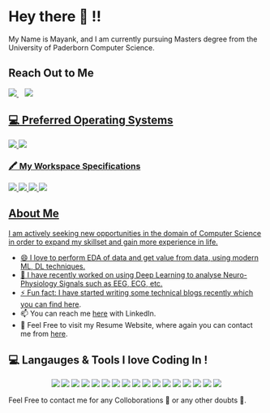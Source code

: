 # Hey there 👋 !!
My Name is Mayank, and I am currently pursuing Masters degree from the University of Paderborn Computer Science.


## Reach Out to Me
<p>
  

  <a href="https://github.com/mayankkapadi">
    <img src="https://img.shields.io/badge/GitHub-100000?style=for-the-badge&logo=github&logoColor=white" />        
  </a>&nbsp;&nbsp;
    <a href="https://www.linkedin.com/in/mayank-k-25931490/">
    <img src="https://img.shields.io/badge/linkedin-%230077B5.svg?&style=for-the-badge&logo=linkedin&logoColor=white" />

  
</p>


## 💻 Preferred Operating Systems
<p >
  <img src="https://img.shields.io/badge/windows-%230078D6.svg?&style=for-the-badge&logo=windows&logoColor=white" />
  <img src="https://img.shields.io/badge/Linux-FCC624?style=for-the-badge&logo=linux&logoColor=black" />

</p>

### 🖍  My Workspace Specifications
<p >
  <img src="https://img.shields.io/badge/windows-%230078D6.svg?&style=for-the-badge&logo=windows&logoColor=white" />
  <img src="https://img.shields.io/badge/Intel-Core_i5--8th-0071C5?style=for-the-badge&logo=intel&logoColor=white" />
  <img src="https://img.shields.io/badge/nvidia-GeForce_940MX-%2376B900.svg?&style=for-the-badge&logo=nvidia&logoColor=white" />
  <img src="https://img.shields.io/badge/RAM-16GB-%230071C5.svg?&style=for-the-badge&logoColor=white" />
  

</p>



## About Me  
I am actively seeking new opportunities in the domain of Computer Science in order to expand my skillset and gain more experience in life.

- 😄 I love to perform EDA of data and get value from data, using modern ML, DL techniques.
- 🔭 I have recently worked on using Deep Learning to analyse Neuro-Physiology Signals such as EEG, ECG, etc.
- ⚡ Fun fact: I have started writing some technical blogs recently which you can find [here](https://adnanmushtaq5.medium.com/).
- 📫 You can reach me [here](https://www.linkedin.com/in/mayank-k-25931490/) with LinkedIn.
- 🌱 Feel Free to visit my Resume Website, where again you can contact me from [here](http://adnan-karol.mystrikingly.com/).


 ## 💻 Langauges & Tools I love Coding In !
<p align='center'>

  <img src="https://img.shields.io/badge/Python-3776AB?style=for-the-badge&logo=python&logoColor=white" />
  <img src="https://img.shields.io/badge/TensorFlow-FF6F00?style=for-the-badge&logo=TensorFlow&logoColor=white" />
  <img src="https://img.shields.io/badge/Keras-D00000?style=for-the-badge&logo=Keras&logoColor=white" />
  <img src="https://img.shields.io/badge/scikit_learn-F7931E?style=for-the-badge&logo=scikit-learn&logoColor=white" />
  <img src="https://img.shields.io/badge/C%2B%2B-00599C?style=for-the-badge&logo=c%2B%2B&logoColor=white" />
  <img src="https://img.shields.io/badge/HTML5-E34F26?style=for-the-badge&logo=html5&logoColor=white" />
  <img src="https://img.shields.io/badge/CSS-239120?&style=for-the-badge&logo=css3&logoColor=white" />
    <img src="https://img.shields.io/badge/MongoDB-4EA94B?style=for-the-badge&logo=mongodb&logoColor=white" />
  <img src="https://img.shields.io/badge/MySQL-00000F?style=for-the-badge&logo=mysql&logoColor=white" />
      <img src="https://img.shields.io/badge/OpenCV-27338e?style=for-the-badge&logo=OpenCV&logoColor=white" />
  <img src="https://img.shields.io/badge/RASPBERRY%20PI-C51A4A.svg?&style=for-the-badge&logo=raspberry%20pi&logoColor=white" />
  <img src="https://img.shields.io/badge/Arduino-00979D?style=for-the-badge&logo=arduino&logoColor=white" /> 
        <img src="https://img.shields.io/badge/Jenkins-D24939?style=for-the-badge&logo=Jenkins&logoColor=white" />
    <img src="https://img.shields.io/badge/Docker-2CA5E0?style=for-the-badge&logo=docker&logoColor=white" />
        <img src="https://img.shields.io/badge/Node.js-43853D?style=for-the-badge&logo=node-dot-js&logoColor=white" />
  <img src="https://img.shields.io/badge/Oracle_Cloud-F80000?style=for-the-badge&logo=oracle&logoColor=red" />
  <img src="https://img.shields.io/badge/Microsoft_Excel-217346?style=for-the-badge&logo=microsoft-excel&logoColor=white" />


</p>

Feel Free to contact me for any Colloborations 👯 or any other doubts 💬.

<!--
**mayankkapadi/mayankkapadi** is a ✨ _special_ ✨ repository because its `README.md` (this file) appears on your GitHub profile.

Here are some ideas to get you started:

- 🔭 I’m currently working on ...
- 🌱 I’m currently learning ...
- 👯 I’m looking to collaborate on ...
- 🤔 I’m looking for help with ...
- 💬 Ask me about ...
- 📫 How to reach me: ...
- 😄 Pronouns: ...
- ⚡ Fun fact: ...
-->
